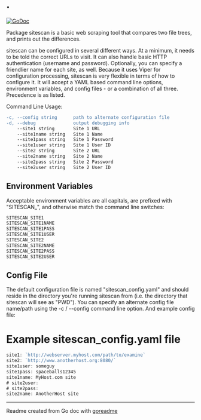 # .

[![GoDoc](https://img.shields.io/badge/pkg.go.dev-doc-blue)](http://pkg.go.dev/github.com/davexre/sitescan)

Package sitescan is a basic web scraping tool that compares two file trees,
and prints out the differences.

sitescan can be configured in several different ways. At a minimum, it needs
to be told the correct URLs to visit. It can also handle basic HTTP authentication
(username and password). Optionally, you can specify a friendlier name for
each site, as well. Because it uses Viper for configuration processing, sitescan
is very flexible in terms of how to configure it. It will accept a YAML based
command line options, environment variables, and config files - or a combination of
all three. Precedence is as listed.

Command Line Usage:

```diff
-c, --config string      path to alternate configuration file
-d, --debug              output debugging info
    --site1 string       Site 1 URL
    --site1name string   Site 1 Name
    --site1pass string   Site 1 Password
    --site1user string   Site 1 User ID
    --site2 string       Site 2 URL
    --site2name string   Site 2 Name
    --site2pass string   Site 2 Password
    --site2user string   Site 2 User ID
```

## Environment Variables

Acceptable environment variables are all capitals, are prefixed with "SITESCAN_",
and otherwise match the command line switches:

```go
SITESCAN_SITE1
SITESCAN_SITE1NAME
SITESCAN_SITE1PASS
SITESCAN_SITE1USER
SITESCAN_SITE2
SITESCAN_SITE2NAME
SITESCAN_SITE2PASS
SITESCAN_SITE2USER
```

## Config File

The default configuration file is named "sitescan_config.yaml" and should reside
in the directory you're running sitescan from (i.e. the directory that sitescan
will see as "PWD"). You can specify an alternate config file name/path using the
-c / --config command line option. And example config file:
# Example sitescan_config.yaml file

```go
site1: `http://webserver.myhost.com/path/to/examine`
site2: `http://www.anotherhost.org:8080/`
site1user: someguy
site1pass: spaceballs12345
site1name: MyHost.com site
# site2user:
# site2pass:
site2name: AnotherHost site
```

---
Readme created from Go doc with [goreadme](https://github.com/posener/goreadme)
